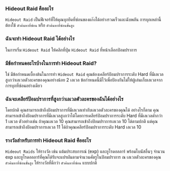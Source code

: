 ### Hideout Raid คืออะไร

`Hideout Raid` เป็นฟีเจอร์ที่ให้คุณบุกยึดที่ซ่อนของแก๊งได้อย่างรวดเร็วและฉับพลัน การบุกเหล่านี้ต้องใช้ `ตัวค้นหาที่ซ่อน` หรือ `ตัวค้นหาที่ซ่อนขั้นสูง`

### ฉันจะทำ Hideout Raid ได้อย่างไร

ในการเริ่ม `Hideout Raid` ให้คลิกที่ปุ่ม `Hideout Raid` ที่หน้าเลือกป้อมปราการ

### มีข้อกำหนดอะไรบ้างในการทำ Hideout Raid?

ใช่ มีข้อกำหนดเบื้องต้นในการทำ `Hideout Raid` คุณต้องเคลียร์ป้อมปราการระดับ Hard ที่มีเลเวลสูงกว่าเลเวลตัวละครของคุณอย่างน้อย 2 เลเวล ข้อกำหนดนี้มีไว้เพื่อป้องกันไม่ให้ผู้เล่นเก็บเลเวลจากการบุกที่ซ่อนอย่างเดียว

### ฉันจะเคลียร์ป้อมปราการที่สูงกว่าเลเวลตัวละครของฉันได้อย่างไร

โดยปกติ คุณสามารถเข้าถึงป้อมปราการที่มีเลเวลเท่ากับเลเวลตัวละครของคุณได้ อย่างไรก็ตาม คุณสามารถเข้าถึงป้อมปราการที่มีเลเวลสูงกว่าได้โดยการเคลียร์ป้อมปราการระดับ Hard ที่มีเลเวลต่ำกว่า 1 เลเวล ตัวอย่างเช่น ถ้าคุณเลเวล 10 คุณสามารถเข้าถึงป้อมปราการเลเวล 10 ได้ตามปกติ แต่คุณสามารถเข้าถึงป้อมปราการเลเวล 11 ได้ถ้าคุณเคลียร์ป้อมปราการระดับ Hard เลเวล 10

### รางวัลสำหรับการทำ Hideout Raid คืออะไร

`Hideout Raids` ให้รางวัล เช่น แต้มประสบการณ์ (exp) และยูโรดอลลาร์ พร้อมโบนัสอื่นๆ จำนวน exp และยูโรดอลลาร์ที่คุณได้รับจะแปรผันตามจำนวนศัตรูในป้อมปราการ ณ เลเวลตัวละครของคุณ `ตัวค้นหาที่ซ่อนขั้นสูง` ให้รางวัลที่ดีกว่า `ตัวค้นหาที่ซ่อน` แบบปกติ
